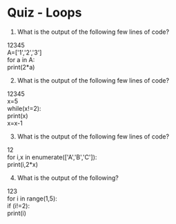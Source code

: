# Quiz - Loops

1. What is the output of the following few lines of code?

12345  
A=['1','2','3']  
for a in A:  
  print(2*a)  

2. What is the output of the following few lines of code?

12345  
x=5  
while(x!=2):  
  print(x)  
  x=x-1  

3. What is the output of the following few lines of code?

12  
for i,x in enumerate(['A','B','C']):  
    print(i,2*x)  

4. What is the output of the following?

123  
for i in range(1,5):  
    if (i!=2):  
        print(i)  
